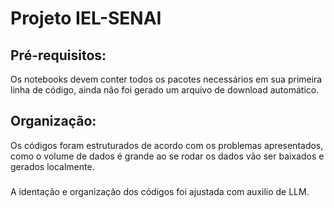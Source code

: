 # Projeto IEL-SENAI

## Pré-requisitos:

Os notebooks devem conter todos os pacotes necessários em sua primeira linha de código, ainda não foi gerado um arquivo de download automático.

## Organização:

Os códigos foram estruturados de acordo com os problemas apresentados, como o volume de dados é grande ao se rodar os dados vão ser baixados e gerados localmente. 


###

A identação e organização dos códigos foi ajustada com auxilio de LLM.

